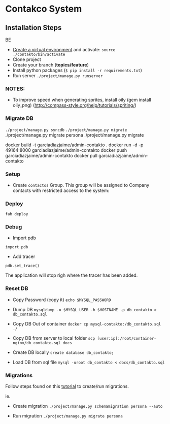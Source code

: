 Contakco System
==============

Installation Steps
------

BE

* [Create a virtual environment](https://docs.python-guide.org/dev/virtualenvs/) and activate:
`source ./contakto/bin/activate`
* Clone project
* Create your branch (**topics/feature**)
* Install python packages (`$ pip install -r requirements.txt`)
* Run server
`./project/manage.py runserver`

### NOTES:
* To improve speed when generating sprites, install oily (gem install oily_png) (http://compass-style.org/help/tutorials/spriting/)


### Migrate DB
`./project/manage.py syncdb`
`./project/manage.py migrate`
./project/manage.py migrate persona
./project/manage.py migrate


docker build -t garciadiazjaime/admin-contakto .
docker run -d -p 49164:8000 garciadiazjaime/admin-contakto
docker push garciadiazjaime/admin-contakto
docker pull garciadiazjaime/admin-contakto

### Setup

- Create `contactos` Group.
This group will be assigned to Company contacts with restricted access to the system:
  

### Deploy

`fab deploy`

### Debug

- Import pdb

`import pdb`

- Add tracer

`pdb.set_trace()`

The application will stop righ where the tracer has been added.


### Reset DB

- Copy Password (copy it)
`echo $MYSQL_PASSWORD`

- Dump DB
`mysqldump -u $MYSQL_USER -h $HOSTNAME -p db_contakto > db_contakto.sql`

- Copy DB Out of container
`docker cp mysql-contakto:/db_contakto.sql ./`

- Copy DB from server to local folder
`scp [user:ip]:/root/container-nginx/db_contakto.sql docs`

- Create DB locally
`create database db_contakto;`

- Load DB from sql file
`mysql -uroot db_contakto < docs/db_contakto.sql`


### Migrations

Follow steps found on this [tutorial](https://south.readthedocs.io/en/latest/tutorial/part1.html) to create/run migrations.

ie.
- Create migration
`./project/manage.py schemamigration persona --auto`

- Run migration
`./project/manage.py migrate persona`
